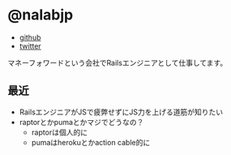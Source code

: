 # @nalabjp

- [github](https://github.com/nalabjp)
- [twitter](https://twitter.com/nalabjp)

マネーフォワードという会社でRailsエンジニアとして仕事してます。

## 最近
- RailsエンジニアがJSで疲弊せずにJS力を上げる道筋が知りたい
- raptorとかpumaとかマジでどうなの？
    - raptorは個人的に
    - pumaはherokuとかaction cable的に
